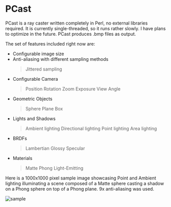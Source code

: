 PCast
==============

PCast is a ray caster written completely in Perl, no external libraries required. It is currently single-threaded, so it runs rather slowly. I have plans to optimize in the future. PCast produces .bmp files as output.

The set of features included right now are:

- Configurable image size
- Anti-aliasing with different sampling methods
  > Jittered sampling
- Configurable Camera
  > Position
  > Rotation
  > Zoom
  > Exposure
  > View Angle
- Geometric Objects 
  > Sphere
  > Plane
  > Box
- Lights and Shadows
  > Ambient lighting
  > Directional lighting
  > Point lighting
  > Area lighting
- BRDFs
  > Lambertian
  > Glossy Specular
- Materials
  > Matte
  > Phong
  > Light-Emitting


Here is a 1000x1000 pixel sample image showcasing Point and Ambient lighting illuminating a scene composed of a Matte sphere casting a shadow on a Phong sphere on top of a Phong plane. 9x anti-aliasing was used.

![sample](https://raw.github.com/mottese/PCast/master/images/shadows_big_aa9x.bmp)
